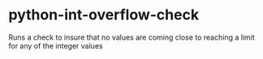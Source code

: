python-int-overflow-check
=========================

Runs a check to insure that no values are coming close to reaching a limit for any of the integer values
